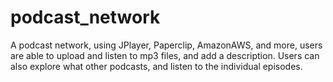 # podcast_network
A podcast network, using JPlayer, Paperclip, AmazonAWS, and more, users are able to upload and listen to mp3 files, and add a description. Users can also explore what other podcasts, and listen to the individual episodes.
